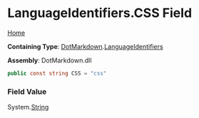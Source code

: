 <a name="_top"></a>

# LanguageIdentifiers\.CSS Field

[Home](../../../README.md#_top)

**Containing Type**: [DotMarkdown](../../README.md#_top)\.[LanguageIdentifiers](../README.md#_top)

**Assembly**: DotMarkdown\.dll

```csharp
public const string CSS = "css"
```

### Field Value

System\.[String](https://docs.microsoft.com/en-us/dotnet/api/system.string)